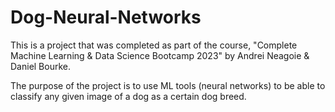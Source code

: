 # Dog-Neural-Networks

This is a project that was completed as part of the course, "Complete Machine Learning & Data Science Bootcamp 2023" by Andrei Neagoie & Daniel Bourke.

The purpose of the project is to use ML tools (neural networks) to be able to classify any given image of a dog as a certain dog breed.
